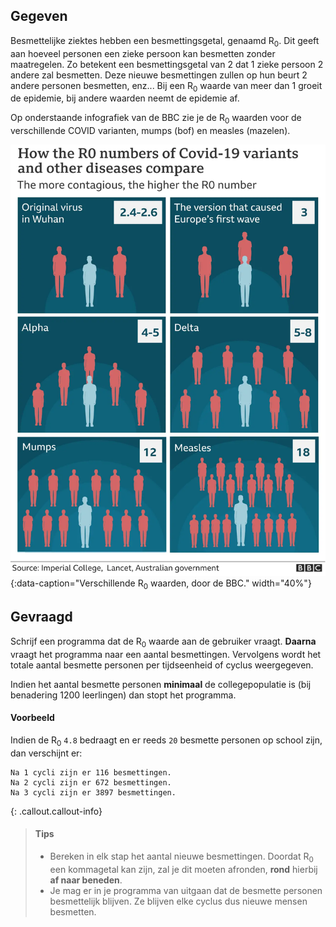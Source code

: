 ## Gegeven

Besmettelijke ziektes hebben een besmettingsgetal, genaamd R<sub>0</sub>. Dit geeft aan hoeveel personen een zieke persoon kan besmetten zonder maatregelen. Zo betekent een besmettingsgetal van 2 dat 1 zieke persoon 2 andere zal besmetten. Deze nieuwe besmettingen zullen op hun beurt 2 andere personen besmetten, enz... Bij een R<sub>0</sub> waarde van meer dan 1 groeit de epidemie, bij andere waarden neemt de epidemie af.

Op onderstaande infografiek van de BBC zie je de R<sub>0</sub> waarden voor de verschillende COVID varianten, mumps (bof) en measles (mazelen).

![Verschillende R<sub>0</sub> waarden, door de BBC.](media/bbc.png "Verschillende R<sub>0</sub> waarden, door de BBC."){:data-caption="Verschillende R<sub>0</sub> waarden, door de BBC." width="40%"}

## Gevraagd

Schrijf een programma dat de R<sub>0</sub> waarde aan de gebruiker vraagt. **Daarna** vraagt het programma naar een aantal besmettingen. Vervolgens wordt het totale aantal besmette personen per tijdseenheid of cyclus weergegeven. 

Indien het aantal besmette personen **minimaal** de collegepopulatie is (bij benadering 1200 leerlingen) dan stopt het programma.

#### Voorbeeld

Indien de R<sub>0</sub> `4.8` bedraagt en er reeds `20` besmette personen op school zijn, dan verschijnt er:

```
Na 1 cycli zijn er 116 besmettingen.
Na 2 cycli zijn er 672 besmettingen.
Na 3 cycli zijn er 3897 besmettingen.
```

{: .callout.callout-info}
>#### Tips
> - Bereken in elk stap het aantal nieuwe besmettingen. Doordat R<sub>0</sub> een kommagetal kan zijn, zal je dit moeten afronden, **rond** hierbij **af naar beneden**.
> - Je mag er in je programma van uitgaan dat de besmette personen besmettelijk blijven. Ze blijven elke cyclus dus nieuwe mensen besmetten.

